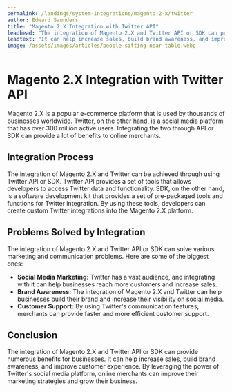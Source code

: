 ```yaml
---
permalink: /landings/system-integrations/magento-2-x/twitter
author: Edward Saunders
title: "Magento 2.X Integration with Twitter API"
leadhead: "The integration of Magento 2.X and Twitter API or SDK can provide numerous benefits for businesses"
leadtext: "It can help increase sales, build brand awareness, and improve customer experience. By leveraging the power of Twitter's social media platform, online merchants can improve their marketing strategies and grow their business."
image: /assets/images/articles/people-sitting-near-table.webp
---
```

<div class="arttext"><h1>Magento 2.X Integration with Twitter API</h1> 
<p>Magento 2.X is a popular e-commerce platform that is used by thousands of businesses worldwide. Twitter, on the other hand, is a social media platform that has over 300 million active users. Integrating the two through API or SDK can provide a lot of benefits to online merchants.</p>

<h2>Integration Process</h2>
<p>The integration of Magento 2.X and Twitter can be achieved through using Twitter API or SDK. Twitter API provides a set of tools that allows developers to access Twitter data and functionality. SDK, on the other hand, is a software development kit that provides a set of pre-packaged tools and functions for Twitter integration. By using these tools, developers can create custom Twitter integrations into the Magento 2.X platform.</p>

<h2>Problems Solved by Integration</h2>
<p>The integration of Magento 2.X and Twitter API or SDK can solve various marketing and communication problems. Here are some of the biggest ones:</p>
<ul>
<li><b>Social Media Marketing:</b> Twitter has a vast audience, and integrating with it can help businesses reach more customers and increase sales.</li>
<li><b>Brand Awareness:</b> The integration of Magento 2.X and Twitter can help businesses build their brand and increase their visibility on social media.</li>
<li><b>Customer Support:</b> By using Twitter's communication features, merchants can provide faster and more efficient customer support.</li>
</ul>

<h2>Conclusion</h2>
<p>The integration of Magento 2.X and Twitter API or SDK can provide numerous benefits for businesses. It can help increase sales, build brand awareness, and improve customer experience. By leveraging the power of Twitter's social media platform, online merchants can improve their marketing strategies and grow their business.</p>

</div>